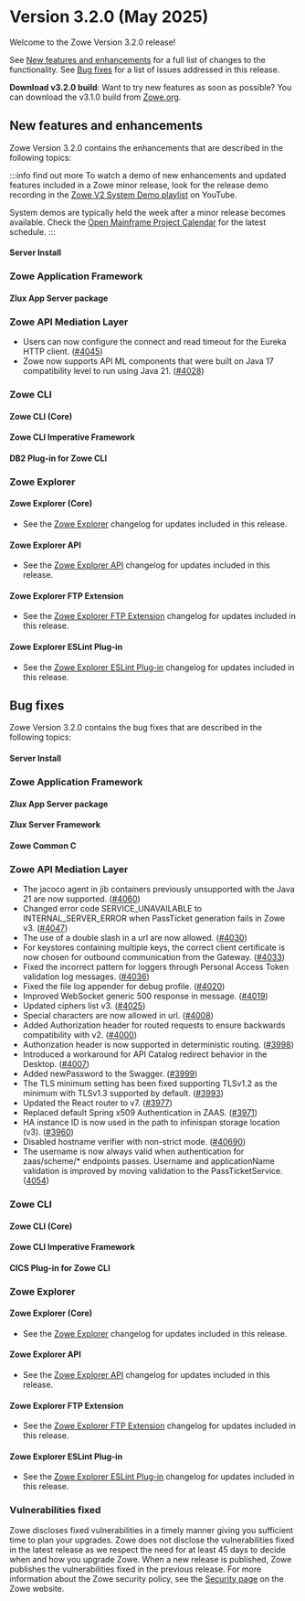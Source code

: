 # Version 3.2.0 (May 2025)

Welcome to the Zowe Version 3.2.0 release!

See [New features and enhancements](#new-features-and-enhancements) for a full list of changes to the functionality. See [Bug fixes](#bug-fixes) for a list of issues addressed in this release.

**Download v3.2.0 build**: Want to try new features as soon as possible? You can download the v3.1.0 build from [Zowe.org](https://www.zowe.org/download.html).

## New features and enhancements

Zowe Version 3.2.0 contains the enhancements that are described in the following topics:

:::info find out more
To watch a demo of new enhancements and updated features included in a Zowe minor release, look for the release demo recording in the [Zowe V2 System Demo playlist](https://www.youtube.com/playlist?list=PL8REpLGaY9QGjSTAqZaWxLG_g-jW1qGmo) on YouTube.

System demos are typically held the week after a minor release becomes available. Check the [Open Mainframe Project Calendar](https://zoom-lfx.platform.linuxfoundation.org/meetings/zowe) for the latest schedule.
:::


#### Server Install


### Zowe Application Framework

#### Zlux App Server package


### Zowe API Mediation Layer

- Users can now configure the connect and read timeout for the Eureka HTTP client. ([#4045](https://github.com/zowe/api-layer/issues/4045))
- Zowe now supports API ML components that were built on Java 17 compatibility level to run using Java 21. ([#4028](https://github.com/zowe/api-layer/issues/4028))

### Zowe CLI

#### Zowe CLI (Core)

#### Zowe CLI Imperative Framework


#### DB2 Plug-in for Zowe CLI


### Zowe Explorer

#### Zowe Explorer (Core)

- See the [Zowe Explorer](https://github.com/zowe/zowe-explorer-vscode/blob/main/packages/zowe-explorer/CHANGELOG.md) changelog for updates included in this release.

#### Zowe Explorer API

- See the [Zowe Explorer API](https://github.com/zowe/zowe-explorer-vscode/blob/main/packages/zowe-explorer-api/CHANGELOG.md) changelog for updates included in this release.

#### Zowe Explorer FTP Extension

- See the [Zowe Explorer FTP Extension](https://github.com/zowe/zowe-explorer-vscode/blob/main/packages/zowe-explorer-ftp-extension/CHANGELOG.md) changelog for updates included in this release.

#### Zowe Explorer ESLint Plug-in

- See the [Zowe Explorer ESLint Plug-in](https://github.com/zowe/zowe-explorer-vscode/blob/main/packages/eslint-plugin-zowe-explorer/CHANGELOG.md) changelog for updates included in this release.

## Bug fixes

Zowe Version 3.2.0 contains the bug fixes that are described in the following topics:

#### Server Install


### Zowe Application Framework

#### Zlux App Server package


#### Zlux Server Framework


#### Zowe Common C



### Zowe API Mediation Layer

* The jacoco agent in jib containers previously unsupported with the Java 21 are now supported. ([#4060](https://github.com/zowe/api-layer/issues/4060))
* Changed error code SERVICE_UNAVAILABLE to INTERNAL_SERVER_ERROR when PassTicket generation fails in Zowe v3. ([#4047](https://github.com/zowe/api-layer/issues/4047))
* The use of a double slash in a url are now allowed. ([#4030](https://github.com/zowe/api-layer/issues/4030))
* For keystores containing multiple keys, the correct client certificate is now chosen for outbound communication from the Gateway. ([#4033](https://github.com/zowe/api-layer/issues/4033))
* Fixed the incorrect pattern for loggers through Personal Access Token validation log messages. ([#4036](https://github.com/zowe/api-layer/issues/4036))
* Fixed the file log appender for debug profile. ([#4020](https://github.com/zowe/api-layer/issues/4020))
* Improved WebSocket generic 500 response in message. ([#4019](https://github.com/zowe/api-layer/issues/4019))
* Updated ciphers list v3. ([#4025](https://github.com/zowe/api-layer/issues/4025))
* Special characters are now allowed in url. ([#4008](https://github.com/zowe/api-layer/issues/4008))
* Added Authorization header for routed requests to ensure backwards compatibility with v2. ([#4000](https://github.com/zowe/api-layer/issues/4000))
* Authorization header is now supported in deterministic routing. ([#3998](https://github.com/zowe/api-layer/issues/3998))
* Introduced a workaround for API Catalog redirect behavior in the Desktop. ([#4007](https://github.com/zowe/api-layer/issues/4007))
* Added newPassword to the Swagger. ([#3999](https://github.com/zowe/api-layer/issues/3999))
* The TLS minimum setting has been fixed supporting TLSv1.2 as the minimum with TLSv1.3 supported by default. ([#3993](https://github.com/zowe/api-layer/issues/3993))
* Updated the React router to v7. ([#3977](https://github.com/zowe/api-layer/issues/3977))
* Replaced default Spring x509 Authentication in ZAAS. ([#3971](https://github.com/zowe/api-layer/issues/3971))
* HA instance ID is now used in the path to infinispan storage location (v3). ([#3960](https://github.com/zowe/api-layer/issues/3960))
* Disabled hostname verifier with non-strict mode. ([#40690](https://github.com/zowe/api-layer/pull/4069))
* The username is now always valid when authentication for zaas/scheme/* endpoints passes. Username and applicationName validation is improved by moving validation to the PassTicketService. ([4054](https://github.com/zowe/api-layer/pull/4054))

### Zowe CLI

#### Zowe CLI (Core)


#### Zowe CLI Imperative Framework


#### CICS Plug-in for Zowe CLI


### Zowe Explorer

#### Zowe Explorer (Core)

- See the [Zowe Explorer](https://github.com/zowe/zowe-explorer-vscode/blob/main/packages/zowe-explorer/CHANGELOG.md) changelog for updates included in this release.

#### Zowe Explorer API

- See the [Zowe Explorer API](https://github.com/zowe/zowe-explorer-vscode/blob/main/packages/zowe-explorer-api/CHANGELOG.md) changelog for updates included in this release.

####  Zowe Explorer FTP Extension

- See the [Zowe Explorer FTP Extension](https://github.com/zowe/zowe-explorer-vscode/blob/main/packages/zowe-explorer-ftp-extension/CHANGELOG.md) changelog for updates included in this release.

#### Zowe Explorer ESLint Plug-in

- See the [Zowe Explorer ESLint Plug-in](https://github.com/zowe/zowe-explorer-vscode/blob/main/packages/eslint-plugin-zowe-explorer/CHANGELOG.md) changelog for updates included in this release.

### Vulnerabilities fixed

Zowe discloses fixed vulnerabilities in a timely manner giving you sufficient time to plan your upgrades. Zowe does not disclose the vulnerabilities fixed in the latest release as we respect the need for at least 45 days to decide when and how you upgrade Zowe. When a new release is published, Zowe publishes the vulnerabilities fixed in the previous release. For more information about the Zowe security policy, see the [Security page](https://www.zowe.org/security.html) on the Zowe website.


